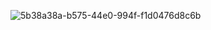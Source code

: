 ![5b38a38a-b575-44e0-994f-f1d0476d8c6b](https://github.com/user-attachments/assets/ec0790fe-f9a5-490e-bc8f-adbfeee1304f)
